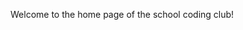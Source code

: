 <!DOCTYPE html>
<html lang="en" dir="ltr">
  <head>
    <meta charset="utf-8">
    <title>Coding Club</title>
  </head>
  <body>
    <p class="centre_text">Welcome to the home page of the school coding club!</p>
  </body>
</html>
